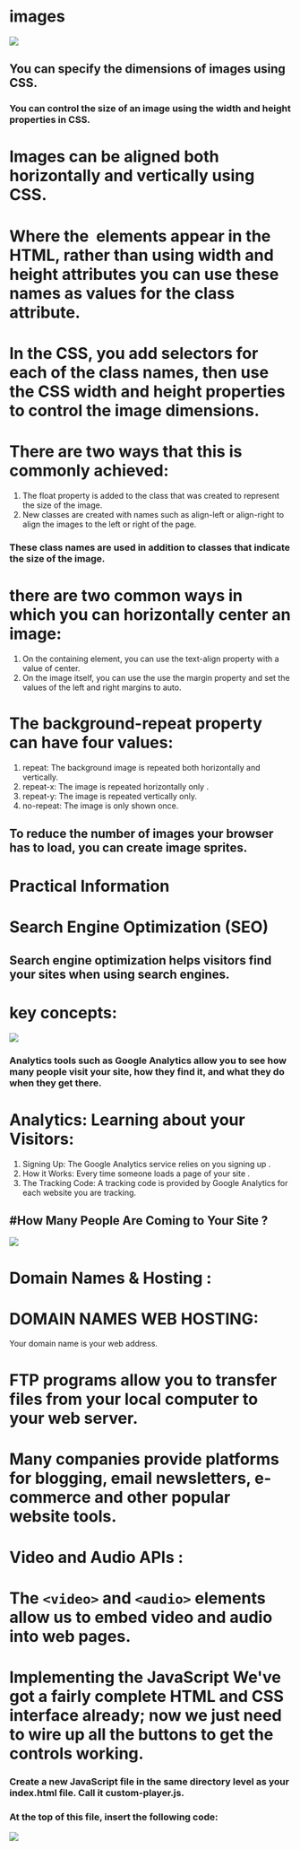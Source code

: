 # images

![](img.png)

## You can specify the dimensions of images using CSS. 

### You can control the size of an image using the width and height properties in CSS.

# Images can be aligned both horizontally and vertically using CSS.

# Where the <img> elements appear in the HTML, rather than using width and height attributes you can use these names as values for the class attribute. 

# In the CSS, you add selectors for each of the class names, then use the CSS width and height properties to control the image dimensions.

# There are two ways that this is commonly achieved:

1. The float property is added to the class that was created to represent the size of the image.
2. New classes are created with names such as align-left or align-right to align the images to the left or right of the page.
   
### These class names are used in addition to classes that indicate the size of the image.
   
# there are two common ways in which you can horizontally center an image:

1. On the containing element, you can use the text-align property with a value of center.
2. On the image itself, you can use the use the margin property and set the values of the left and right margins to auto.
   

# The background-repeat property can have four values:

1. repeat:
The background image is repeated both horizontally and vertically.
2. repeat-x:
The image is repeated horizontally only .
3. repeat-y:
The image is repeated vertically only.
4. no-repeat:
The image is only shown once.   

## To reduce the number of images your browser has to load, you can create image sprites.

# Practical Information

# Search Engine Optimization (SEO)

## Search engine optimization helps visitors find your sites when using search engines.

#  key concepts:

![](seo.png)

### Analytics tools such as Google Analytics allow you to see how many people visit your site, how they find it, and what they do when they get there.

# Analytics: Learning about your Visitors:
1. Signing Up:
The Google Analytics service relies on you signing up .
2. How it Works:
Every time someone loads a page of your site .
3. The Tracking Code:
A tracking code is provided by Google Analytics for each website you are tracking. 

## #How Many People Are Coming to Your Site ?

![](visitor.png)

# Domain Names & Hosting :

# DOMAIN NAMES WEB HOSTING:

Your domain name is your web
address.

# FTP programs allow you to transfer files from your local computer to your web server.

# Many companies provide platforms for blogging, email newsletters, e-commerce and other popular website tools.


# Video and Audio APIs :

# The ``<video>`` and ``<audio>`` elements allow us to embed video and audio into web pages. 

# Implementing the JavaScript We've got a fairly complete HTML and CSS interface already; now we just need to wire up all the buttons to get the controls working.

### Create a new JavaScript file in the same directory level as your index.html file. Call it custom-player.js.

### At the top of this file, insert the following code:

![](code.png)


